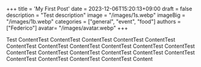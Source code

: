 +++
title = 'My First Post'
date = 2023-12-06T15:20:13+09:00
draft = false
description = "Test description"
image = "/images/1s.webp"
imageBig = "/images/1b.webp"
categories = ["general", "event", "food"]
authors = ["Federico"]
avatar= "/images/avatar.webp"
+++

Test ContentTest ContentTest ContentTest ContentTest ContentTest ContentTest ContentTest ContentTest ContentTest ContentTest ContentTest ContentTest ContentTest ContentTest ContentTest ContentTest ContentTest ContentTest ContentTest ContentTest ContentTest Content